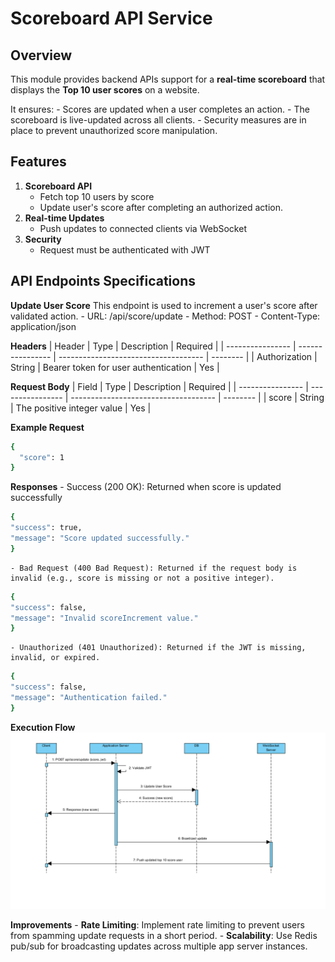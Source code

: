 # Scoreboard API Service

## Overview

This module provides backend APIs support for a **real-time scoreboard** that displays the **Top 10 user scores** on a website.

It ensures: - Scores are updated when a user completes an action. - The scoreboard is live-updated across all clients. - Security measures are in place to prevent unauthorized score manipulation.

## Features

1. **Scoreboard API**
   - Fetch top 10 users by score
   - Update user's score after completing an authorized action.
2. **Real-time Updates**
   - Push updates to connected clients via WebSocket
3. **Security**
   - Request must be authenticated with JWT

## API Endpoints Specifications

**Update User Score**
This endpoint is used to increment a user's score after validated action. - URL: /api/score/update - Method: POST - Content-Type: application/json

**Headers**
| Header           | Type             | Description                          | Required |
| ---------------- | ---------------- | ------------------------------------ | -------- |
| Authorization    | String           | Bearer token for user authentication | Yes |

**Request Body**
| Field            | Type             | Description                          | Required |
| ---------------- | ---------------- | ------------------------------------ | -------- |
| score            | String           | The positive integer value           | Yes      |

**Example Request**

```bash
{
  "score": 1
}
```

**Responses** 
    - Success (200 OK): Returned when score is updated successfully

```bash
{
"success": true,
"message": "Score updated successfully."
}
```
    - Bad Request (400 Bad Request): Returned if the request body is invalid (e.g., score is missing or not a positive integer).

```bash
{
"success": false,
"message": "Invalid scoreIncrement value."
}
```
    - Unauthorized (401 Unauthorized): Returned if the JWT is missing, invalid, or expired.
```bash
{
"success": false,
"message": "Authentication failed."
}
```

**Execution Flow**
![Sequence Diagram](sequenceDiagram.png "Sequence Diagram")

**Improvements**
    - **Rate Limiting**: Implement rate limiting to prevent users from spamming update requests in a short period.
    - **Scalability**: Use Redis pub/sub for broadcasting updates across multiple app server instances.

